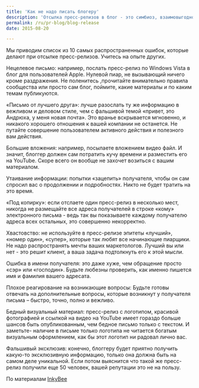 ```yaml
---
title: 'Как не надо писать блогеру'
description: 'Отсылка пресс-релизов в блог - это симбиоз, взаимовыгодное сотрудничество. Блоггер получает интересную новую информацию, вы получаете размещение в электронном СМИ. Взаимное уважение и понимание ряда деталей работы здесь просто необходимо.'
permalink: /ru/pr-blog/blog-release
date: 2015-08-20

---
```


Мы приводим список из 10 самых распространенных ошибок, которые делают при отсылке пресс-релизов. Учитесь на опыте других.

Нецелевое письмо: например, послать пресс-релиз по Windows Vista в блог для пользователей Apple. Нулевой пиар, не вызывающий ничего кроме раздражения. Не поленитесь ,прочитайте внимательно правила сообщества или просто сам блог, поймите, какие материалы и по каким темам публикуются.

«Письмо от лучшего друга»: лучше разослать ту же информацию в вежливом и деловом стиле, чем с фальшивой темой «привет, это Андрюха, у меня новая почта». Это вранье вскрывается мгновенно, и никакого хорошего отношения к вашей компании не останется. Не путайте совершение пользователем активного действия и полезного вам действия.

Большие вложения: например, посылаете вложением видео файл. И значит, блоггер должен сам потратить кучу времени и разместить его на YouTube. Скоре всего он вообще не захочет возиться с вашим материалом.

Утаивание информации: попытки «зацепить» получателя, чтобы он сам спросил вас о продолжении и подробностях. Никто не будет тратить на это время.

«Под копирку»: если отслаете один пресс-релиз в несколько мест, никогда не размещайте все адреса получателей в строке «кому» электронного письма - ведь так вы показываете каждому получателю адреса всех остальных, это совершенно некорректно.

Хвастовство: не используйте в пресс-релизе эпитеты «лучший», «номер один», «супер», которые так любят все начинающие пиарщики. Не надо распространять мечты ваших маркетологов. Лучший вы или нет - это решит клиент, а ваша задача подтолкнуть его к этой мысли.

Ошибка в имени получателя: это даже хуже, чем обращение просто «сэр» или «господин». Будьте любезны проверить, как именно пишется имя и фамилия вашего адресата.

Плохое реагирование на возникающие вопросы: Будьте готовы отвечать на дополнительные вопросы, которые возникнут у получателя письма – быстро, точно, полно и вежливо.

Бедный визуальный материал: пресс-релиз с логотипом, красивой фотографией и ссылкой на видео на YouTube имеет гораздо больше шансов быть опубликованным, чем бедное письмо только с текстом. И заметьте- наличие в письме только логотипа не читается богатым визуальным оформлением, как бы этот логотип ни радовал лично вас.

Фальшивый эксклюзив: конечно, блоггеру будет приятно получить какую-то эксклюзивную информацию, только она должна быть на самом деле уникальной. Если потом выяснится что такой же пресс-релиз получили еще 50 человек, вашей репутации это не на пользу.

По материалам <a href="http://www.inkybee.com/2014/03/20/10-top-tips-for-how-to-pitch-a-blogger-effectively/"> InkyBee</a>

